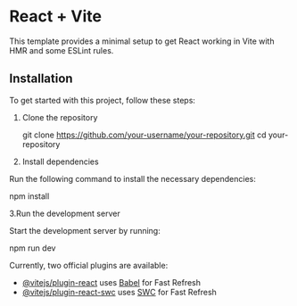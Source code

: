 # React + Vite

This template provides a minimal setup to get React working in Vite with HMR and some ESLint rules.

## Installation

To get started with this project, follow these steps:

1. Clone the repository
   
   git clone https://github.com/your-username/your-repository.git
   cd your-repository
2. Install dependencies
   
Run the following command to install the necessary dependencies:

npm install

3.Run the development server

Start the development server by running:

npm run dev






Currently, two official plugins are available:

- [@vitejs/plugin-react](https://github.com/vitejs/vite-plugin-react/blob/main/packages/plugin-react/README.md) uses [Babel](https://babeljs.io/) for Fast Refresh
- [@vitejs/plugin-react-swc](https://github.com/vitejs/vite-plugin-react-swc) uses [SWC](https://swc.rs/) for Fast Refresh
